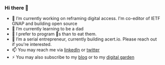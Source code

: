 ### Hi there 👋

<!--
**fimbault/fimbault** is a ✨ _special_ ✨ repository because its `README.md` (this file) appears on your GitHub profile.

- 🔭 I’m currently working on reframing digital access. I'm co-editor of IETF GNAP.
- 🌱 I’m currently learning to be a dad
- 👯 I’m looking to collaborate on ...
- 🤔 I’m looking for help with ...
- 💬 Ask me about ...
- 📫 How to reach me: ...
- 😄 Pronouns: ...
- ⚡ Fun fact: ...
-->

- 🔭 I’m currently working on reframing digital access. I'm co-editor of IETF GNAP and building open source
- 🌱 I’m currently learning to be a dad
- 👯 I prefer to program 🦀s than to eat them.  
- 🤔 I’m a serial entrepreneur, currently building acert.io. Please reach out if you're interested.
- 📫 You may reach me via [linkedIn](https://www.linkedin.com/in/fimbault/) or [twitter](https://twitter.com/fimbault) 
- ⚡ You may also subscribe to my [blog](https://blog.fimbault.com/) or to my [digital garden](https://hackmd.io/c9aIQ4lpTaia0st1QdbeJg)
